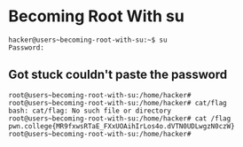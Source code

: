 # Becoming Root With su
    hacker@users~becoming-root-with-su:~$ su
    Password: 
## Got stuck couldn't paste the password
    root@users~becoming-root-with-su:/home/hacker# 
    root@users~becoming-root-with-su:/home/hacker# cat/flag
    bash: cat/flag: No such file or directory
    root@users~becoming-root-with-su:/home/hacker# cat /flag
    pwn.college{MR9fxwsRTaE_FXxUOAihIrLos4o.dVTN0UDLwgzN0czW}
    root@users~becoming-root-with-su:/home/hacker# 